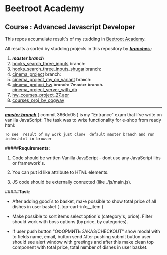 # Beetroot Academy 
## Course : Advanced Javascript Developer 
  This repos accumulate result`s of my studding in  [Beetroot Academy](https://beetroot.academy/en/).

  All results a sorted by studding projects in this repository by  [***branches*** ](https://github.com/Maksss2018/beetroot-test/branches): 
 1.  ***master branch***
 2. [hooks_search_three_inputs](https://github.com/Maksss2018/beetroot-test/tree/hooks_search_three_imputs) branch:
 3. [hooks_search_three_inputs_shugar](https://github.com/Maksss2018/beetroot-test/tree/hooks_search_three_inputs_shugar) branch:
 4. [cinema_project](https://github.com/Maksss2018/beetroot-test/tree/cinema_project) branch:
 5. [cinema_project_my_on_variant](https://github.com/Maksss2018/beetroot-test/tree/cinema_project_my_on_variant) branch:
 6. [cinema_project_hw](https://github.com/Maksss2018/beetroot-test/tree/cinema_project_hw) branch:
 7master branch. [cinema_project_server_with_db](https://github.com/Maksss2018/beetroot-test/tree/cinema_project_server_with_db)
 8. [hw_courses_project_27_apr](https://github.com/Maksss2018/beetroot-test/tree/hw_courses_project_27_apr)
 9. [courses_proj_by_oogway](https://github.com/Maksss2018/beetroot-test/tree/courses_proj_by_oogway)
 
 ---
 
  [***master branch***](https://github.com/Maksss2018/beetroot-test) ( commit 366dc05 ) is my  "Entrance" exam that I`ve write on vanilla JavaScript:
   The task  was  to  write functionality for e-shop from ready html: 
 
   ```To see  result of my work just clone  default master branch and run index.html in browser```  
 
 #####**Requirements**:  
 
  1. Code should be written Vanilla JavaScript - dont use any JavaScript libs or  framework's.
 
  2.  You can put id like attribute to HTML elements.
 
  3. JS code should be externally connected (like ./js/main.js).
 
 #####**Task**: 
  
* After adding good`s to basket, make  possible to show total price of all dishes in user basket
 ( .top-cart-info__item )

* Make possible to sort items select option`s (category's, price).
 Filter should work with boss options (by price, by categories).

* If user push button "ОФОРМИТЬ ЗАКАЗ/CHECKOUT" show modal with to fields name, email, button send
   After pushing submit button user should see alert window with greetings and after this make clean top component with total price, total number of dishes in user basket.
   
